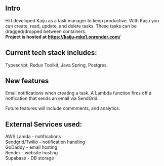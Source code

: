## Intro 
  Hi I developed Kaiju as a task manager to keep productive. With Kaiju you can create, read, update, and delete tasks. These tasks can be dragged/dropped between containers.  
  **Project is hosted at https://kaiju-mke1.onrender.com/**

## Current tech stack includes:
  Typescript, Redux Toolkit, Java Spring, Postgres.

## New features
  Email notifications when creating a task. A Lambda function fires off a notfication that sends an email via SendGrid.

Future features will include commments, and analytics.



## External Services used: 
  AWS Lamda - notifications  
  Sendgrid/Twilio - notification handling  
  GoDaddy - email hosting  
  Render - website hosting  
  Supabase - DB storage  
  

